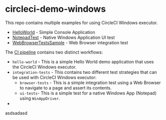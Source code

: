 # circleci-demo-windows

This repo contains multiple examples for using CircleCI Windows executor.

- [HelloWorld](./HelloWorld/README.md) - Simple Console Application
- [NotepadTest](./NotepadTest/README.md) - Native Windows Application UI test
- [WebBrowserTestsSample](./WebBrowserTestsSample/README.md) - Web Browser integration test

The [CI pipeline](.circleci/config.yml) contains two distinct workflows:

- `hello-world` - This is a simple Hello World demo application that uses the CircleCI Windows executor.
- `integration-tests` - This contains two different test strategies that can be used with CircleCI Windows executor:
  - `browser-tests` -  This is a simple integration test using a Web Browser to navigate to a page and assert its contents.
  - `ui-tests`- This is a simple test for a native Windows App (Notepad) using `WinAppDriver`.
- 

asdsadasd

